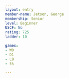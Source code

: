 ```yaml
---
layout: entry
member-name: Jetson, George
membership: Senior
level: Beginner
USCF: No
rating: 725
ladder: 10

games:
- W0
- D1
- L9
- 5%

---
```


